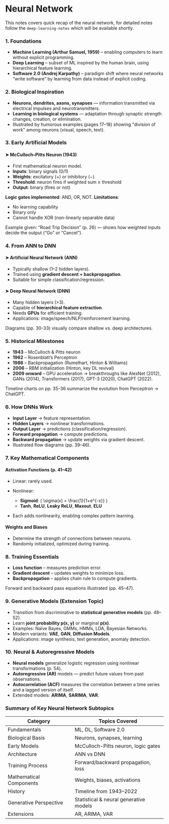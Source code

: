 # Neural Network

This notes covers quick recap of the neural network, for detailed notes follow the `deep-learning-notes` which will be available shortly.

### 1. **Foundations**

* **Machine Learning (Arthur Samuel, 1959)** – enabling computers to learn without explicit programming.
* **Deep Learning** – subset of ML inspired by the human brain, using hierarchical feature learning.
* **Software 2.0 (Andrej Karpathy)** – paradigm shift where neural networks “write software” by learning from data instead of explicit coding.

### 2. **Biological Inspiration**

* **Neurons, dendrites, axons, synapses** — information transmitted via electrical impulses and neurotransmitters.
* **Learning in biological systems** — adaptation through synaptic strength changes, creation, or elimination.
* Illustrated by humorous examples (pages 17–18) showing "division of work" among neurons (visual, speech, text).

### 3. **Early Artificial Models**

#### ➤ **McCulloch–Pitts Neuron (1943)**

* First mathematical neuron model.
* **Inputs**: binary signals (0/1)
* **Weights**: excitatory (+) or inhibitory (−)
* **Threshold**: neuron fires if weighted sum ≥ threshold
* **Output**: binary (fires or not)

**Logic gates implemented**: AND, OR, NOT.
**Limitations**:

* No learning capability
* Binary only
* Cannot handle XOR (non-linearly separable data)

Example given: “Road Trip Decision” (p. 26) — shows how weighted inputs decide the output (“Go” or “Cancel”).

### 4. **From ANN to DNN**

#### ➤ **Artificial Neural Network (ANN)**

* Typically shallow (1–2 hidden layers).
* Trained using **gradient descent + backpropagation**.
* Suitable for simple classification/regression.

#### ➤ **Deep Neural Network (DNN)**

* Many hidden layers (>3).
* Capable of **hierarchical feature extraction**.
* Needs **GPUs** for efficient training.
* Applications: image/speech/NLP/reinforcement learning.

Diagrams (pp. 30–33) visually compare shallow vs. deep architectures.

### 5. **Historical Milestones**

* **1943** – McCulloch & Pitts neuron
* **1962** – Rosenblatt’s Perceptron
* **1986** – Backpropagation (Rumelhart, Hinton & Williams)
* **2006** – RBM initialization (Hinton, key DL revival)
* **2009 onward** – GPU acceleration → breakthroughs like AlexNet (2012), GANs (2014), Transformers (2017), GPT-3 (2020), ChatGPT (2022).

Timeline charts on pp. 35–36 summarize the evolution from Perceptron → ChatGPT.

### 6. **How DNNs Work**

* **Input Layer** → feature representation.
* **Hidden Layers** → nonlinear transformations.
* **Output Layer** → predictions (classification/regression).
* **Forward propagation** → compute predictions.
* **Backward propagation** → update weights via gradient descent.
* Illustrated flow diagrams (pp. 39–46).

### 7. **Key Mathematical Components**

#### **Activation Functions** (p. 41–42)

* Linear: rarely used.
* Nonlinear:

  * **Sigmoid**: ( \sigma(x) = \frac{1}{1+e^{-x}} )
  * **Tanh**, **ReLU**, **Leaky ReLU**, **Maxout**, **ELU**
* Each adds nonlinearity, enabling complex pattern learning.

#### **Weights and Biases**

* Determine the strength of connections between neurons.
* Randomly initialized, optimized during training.

### 8. **Training Essentials**

* **Loss function** – measures prediction error.
* **Gradient descent** – updates weights to minimize loss.
* **Backpropagation** – applies chain rule to compute gradients.

Forward and backward pass equations illustrated (pp. 45–47).

### 9. **Generative Models (Extension Topic)**

* Transition from discriminative to **statistical generative models** (pp. 48–52).
* Learn **joint probability p(x, y)** or marginal **p(x)**.
* Examples: Naïve Bayes, GMMs, HMMs, LDA, Bayesian Networks.
* Modern variants: **VAE**, **GAN**, **Diffusion Models**.
* Applications: image synthesis, text generation, anomaly detection.

### 10. **Neural & Autoregressive Models**

* **Neural models** generalize logistic regression using nonlinear transformations (p. 54).
* **Autoregressive (AR)** models — predict future values from past observations.
* **Autocorrelation (ACF)** measures the correlation between a time series and a lagged version of itself.
* Extended models: **ARIMA**, **SARIMA**, **VAR**.

### **Summary of Key Neural Network Subtopics**

| Category                | Topics Covered                         |
| -- | -- |
| Fundamentals            | ML, DL, Software 2.0                   |
| Biological Basis        | Neurons, synapses, learning            |
| Early Models            | McCulloch-Pitts neuron, logic gates    |
| Architecture            | ANN vs DNN                             |
| Training Process        | Forward/backward propagation, loss     |
| Mathematical Components | Weights, biases, activations           |
| History                 | Timeline from 1943–2022                |
| Generative Perspective  | Statistical & neural generative models |
| Extensions              | AR, ARIMA, VAR                         |
